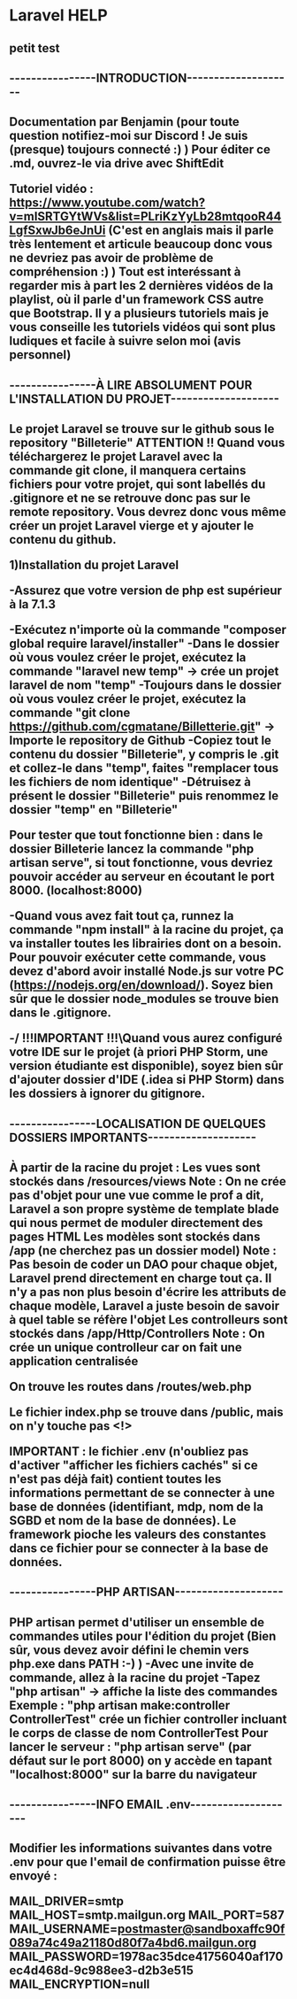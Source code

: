 # Laravel HELP

## petit test


<h2>----------------INTRODUCTION--------------------<h2>

Documentation par Benjamin (pour toute question notifiez-moi sur Discord ! Je suis (presque) toujours connecté :) )
Pour éditer ce .md, ouvrez-le via drive avec ShiftEdit

Tutoriel vidéo : https://www.youtube.com/watch?v=mISRTGYtWVs&list=PLriKzYyLb28mtqooR44LgfSxwJb6eJnUi (C'est en anglais mais il parle très lentement et articule beaucoup donc vous ne devriez pas avoir de problème de compréhension :) )
          Tout est interéssant à regarder mis à part les 2 dernières vidéos de la playlist, où il parle d'un framework CSS autre que Bootstrap.
          Il y a plusieurs tutoriels mais je vous conseille les tutoriels vidéos qui sont plus ludiques et facile à suivre selon moi (avis personnel)
          
          
<h2>----------------À LIRE ABSOLUMENT POUR L'INSTALLATION DU PROJET--------------------<h2>


Le projet Laravel se trouve sur le github sous le repository "Billeterie"
ATTENTION !! Quand vous téléchargerez le projet Laravel avec la commande git clone, il manquera certains fichiers pour votre projet, qui sont labellés du .gitignore et ne se retrouve donc pas sur le remote repository. Vous devrez donc vous même créer un projet Laravel vierge et y ajouter le contenu du github.

1)Installation du projet Laravel

-Assurez que votre version de php est supérieur à la 7.1.3


-Exécutez n'importe où la commande "composer global require laravel/installer"
-Dans le dossier où vous voulez créer le projet, exécutez la commande "laravel new temp" -> crée un projet laravel de nom "temp"
-Toujours dans le dossier où vous voulez créer le projet, exécutez la commande "git clone https://github.com/cgmatane/Billetterie.git" -> Importe le repository de Github
-Copiez tout le contenu du dossier "Billeterie", y compris le .git et collez-le dans "temp", faites "remplacer tous les fichiers de nom identique"
-Détruisez à présent le dossier "Billeterie" puis renommez le dossier "temp" en "Billeterie"

Pour tester que tout fonctionne bien : dans le dossier Billeterie lancez la commande "php artisan serve", si tout fonctionne, vous devriez pouvoir accéder au serveur en écoutant le port 8000. (localhost:8000)


-Quand vous avez fait tout ça, runnez la commande "npm install" à la racine du projet, ça va installer toutes les librairies dont on a besoin. Pour pouvoir exécuter cette commande, vous devez 
d'abord avoir installé Node.js sur votre PC (https://nodejs.org/en/download/). Soyez bien sûr que le dossier node_modules se trouve bien dans le .gitignore.
  
  

**-/ !!!IMPORTANT !!!\Quand vous aurez configuré votre IDE sur le projet (à priori PHP Storm, une version étudiante est disponible), soyez bien sûr d'ajouter dossier d'IDE (.idea si PHP Storm) dans les dossiers à ignorer du gitignore.**

<h2>----------------LOCALISATION DE QUELQUES DOSSIERS IMPORTANTS--------------------<h2>


À partir de la racine du projet :
  Les vues sont stockés dans /resources/views
    Note : On ne crée pas d'objet pour une vue comme le prof a dit, Laravel a son propre système de template blade qui nous permet de moduler directement des pages HTML
  Les modèles sont stockés dans /app  (ne cherchez pas un dossier model)
    Note : Pas besoin de coder un DAO pour chaque objet, Laravel prend directement en charge tout ça. Il n'y a pas non plus besoin d'écrire les attributs de chaque modèle, 
          Laravel a juste besoin de savoir à quel table se réfère l'objet
  Les controlleurs sont stockés dans /app/Http/Controllers
    Note : On crée un unique controlleur car on fait une application centralisée
  
  On trouve les routes dans /routes/web.php
  
  Le fichier index.php se trouve dans /public, mais on n'y touche pas <!>
  
  
  
  IMPORTANT : le fichier .env (n'oubliez pas d'activer "afficher les fichiers cachés" si ce n'est pas déjà fait) contient toutes les informations permettant de se connecter
  à une base de données (identifiant, mdp, nom de la SGBD et nom de la base de données). Le framework pioche les valeurs des constantes dans ce fichier pour se connecter à la base de données.
 
 
<h2>----------------PHP ARTISAN--------------------<h2>
  
PHP artisan permet d'utiliser un ensemble de commandes utiles pour l'édition du projet (Bien sûr, vous devez avoir défini le chemin vers php.exe dans PATH :-) )
  -Avec une invite de commande, allez à la racine du projet
  -Tapez "php artisan" -> affiche la liste des commandes
  Exemple : "php artisan make:controller ControllerTest" crée un fichier controller incluant le corps de classe de nom ControllerTest
  Pour lancer le serveur : "php artisan serve" (par défaut sur le port 8000) on y accède en tapant "localhost:8000" sur la barre du navigateur

<h2>----------------INFO EMAIL .env--------------------<h2>
    
Modifier les informations suivantes dans votre .env pour que l'email de confirmation puisse être envoyé :

MAIL_DRIVER=smtp
MAIL_HOST=smtp.mailgun.org
MAIL_PORT=587
MAIL_USERNAME=postmaster@sandboxaffc90f089a74c49a21180d80f7a4bd6.mailgun.org
MAIL_PASSWORD=1978ac35dce41756040af170ec4d468d-9c988ee3-d2b3e515
MAIL_ENCRYPTION=null
